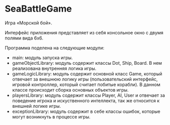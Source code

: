 # SeaBattleGame

Игра «Морской бой».

Интерфейс приложения представляет из себя консольное окно с двумя полями вида 6х6.

Программа поделена на следующие модули:
- main:
    модуль запуска игры.  
- gameObjectLibrary:
    модуль содержит классы Dot, Ship, Board. В нем реализована внутренняя логика игры.
- gameLogicLibrary:
    модуль содержит основной класс Game, который отвечает за внешнюю логику игры (пользовательский интерфейс, игровой контроллер, который считает побитые корабли). 
    В данном классе происходит сборка основных объектов игры.
- playersLibrary:
    модуль содержит классы Player, AI, User и отвечает за поведение игрока и искуственного интеллекта, так же относится к внешней логике игры.
- exceptionLibrary:
    модуль содержит в себе классы ошибок, которые могут возникнуть в процессе игры.

